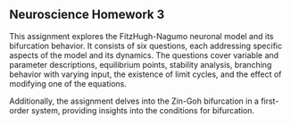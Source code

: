 ## Neuroscience Homework 3
This assignment explores the FitzHugh-Nagumo neuronal model and its bifurcation behavior. It consists of six questions, each addressing specific aspects of the model and its dynamics. The questions cover variable and parameter descriptions, equilibrium points, stability analysis, branching behavior with varying input, the existence of limit cycles, and the effect of modifying one of the equations.

Additionally, the assignment delves into the Zin-Goh bifurcation in a first-order system, providing insights into the conditions for bifurcation.


